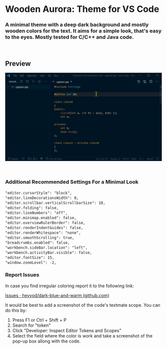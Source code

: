 # Wooden Aurora: Theme for VS Code

### A minimal theme with a deep dark background and mostly wooden colors for the text. It aims for a simple look, that's easy to the eyes. Mostly tested for C/C++ and Java code.  
&nbsp;
&nbsp;
&nbsp;

## Preview
![Alt text](preview.gif "Preview Screenshot")

&nbsp;
&nbsp;
&nbsp;

### Additional Recommended Settings For a Minimal Look
    "editor.cursorStyle": "block",
    "editor.lineDecorationsWidth": 0,
    "editor.scrollbar.verticalScrollbarSize": 10,
    "editor.folding": false,
    "editor.lineNumbers": "off",
    "editor.minimap.enabled": false,
    "editor.overviewRulerBorder": false,
    "editor.renderIndentGuides": false,
    "editor.renderWhitespace": "none",
    "editor.smoothScrolling": true,
    "breadcrumbs.enabled": false,
    "workbench.sideBar.location": "left",
    "workbench.activityBar.visible": false,
    "editor.fontSize": 15,
    "window.zoomLevel": -2,

### Report Issues

In case you find irregular coloring report it to the following link:

[Issues · heyyod/dark-blue-and-warm (github.com)](https://github.com/heyyod/dark-blue-and-warm/issues)

It would be best to add a screenshot of the code's textmate scope. You can do this by:

1. Press F1 or Ctrl + Shift + P
2. Search for "token"
3. Click "Developer: Inspect Editor Tokens and Scopes"
4. Select the field where the color is work and take a screenshot of the pop-up box allong with the code.
